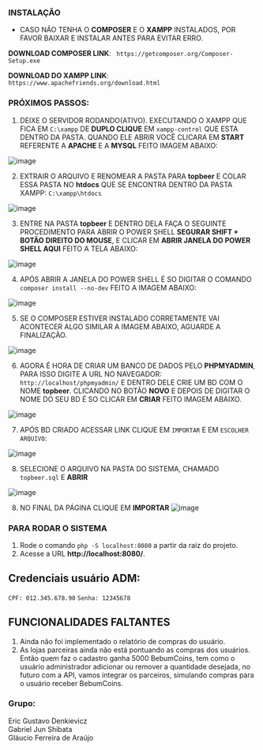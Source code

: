 ### INSTALAÇÃO

* CASO NÃO TENHA O **COMPOSER** E O **XAMPP** INSTALADOS, POR FAVOR BAIXAR E INSTALAR ANTES PARA EVITAR ERRO.

**DOWNLOAD COMPOSER LINK**: ` https://getcomposer.org/Composer-Setup.exe`

**DOWNLOAD DO XAMPP LINK**: `https://www.apachefriends.org/download.html`

### PRÓXIMOS PASSOS:

1. DEIXE O SERVIDOR RODANDO(ATIVO). EXECUTANDO O XAMPP QUE FICA EM `C:\xampp` DE **DUPLO CLIQUE** EM `xampp-control` QUE ESTA DENTRO DA PASTA. QUANDO ELE ABRIR VOCÊ CLICARA EM **START** REFERENTE A **APACHE** E A **MYSQL** FEITO IMAGEM ABAIXO:

![image](https://user-images.githubusercontent.com/97483102/199866517-360d261a-65d3-45ca-8afc-28b116002951.png)

2. EXTRAIR O ARQUIVO E RENOMEAR A PASTA PARA **topbeer** E COLAR ESSA PASTA NO **htdocs** QUE SE ENCONTRA DENTRO DA PASTA XAMPP: `C:\xampp\htdocs`

![image](https://user-images.githubusercontent.com/97483102/199866915-fd581fad-2470-4d86-a686-cd12700786bb.png)

3. ENTRE NA PASTA **topbeer** E DENTRO DELA FAÇA O SEGUINTE PROCEDIMENTO PARA ABRIR O POWER SHELL **SEGURAR SHIFT + BOTÃO DIREITO DO MOUSE**, E CLICAR EM **ABRIR JANELA DO POWER SHELL AQUI** FEITO A TELA ABAIXO:

![image](https://user-images.githubusercontent.com/97483102/199867233-f4eb3b95-0364-4da3-94fb-01b80076d5d0.png)

4. APÓS ABRIR A JANELA DO POWER SHELL É SO DIGITAR O COMANDO `composer install --no-dev` FEITO A IMAGEM ABAIXO:

![image](https://user-images.githubusercontent.com/97483102/199867610-2916070a-98f7-4387-9fcd-3434bfcb8ee2.png)

5. SE O COMPOSER ESTIVER INSTALADO CORRETAMENTE VAI ACONTECER ALGO SIMILAR A IMAGEM ABAIXO, AGUARDE A FINALIZAÇÃO.

![image](https://user-images.githubusercontent.com/97483102/199867723-e89576c6-d9e6-41e3-8ec3-3234ce3d1178.png)

6. AGORA É HORA DE CRIAR UM BANCO DE DADOS PELO **PHPMYADMIN**, PARA ISSO DIGITE A URL NO NAVEGADOR: `http://localhost/phpmyadmin/` E DENTRO DELE CRIE UM BD COM O NOME **topbeer**. CLICANDO NO BOTÃO **NOVO**  E DEPOIS DE DIGITAR O NOME DO SEU BD É SO CLICAR EM **CRIAR** FEITO IMAGEM ABAIXO.

![image](https://user-images.githubusercontent.com/97483102/199868017-4a60f7d0-c541-415f-91f9-fd74f1992804.png)

7. APÓS BD CRIADO ACESSAR LINK CLIQUE EM `IMPORTAR` E EM `ESCOLHER ARQUIVO`:

![image](https://user-images.githubusercontent.com/97483102/199868254-7ee7b2e2-d7ff-447e-a853-f31c7d80205e.png)

8. SELECIONE O ARQUIVO NA PASTA DO SISTEMA, CHAMADO `topbeer.sql` E **ABRIR**

![image](https://user-images.githubusercontent.com/97483102/199868647-88603ca7-9c58-412b-ae6b-1087d905e99f.png)

8. NO FINAL DA PÁGINA CLIQUE EM **IMPORTAR**
![image](https://user-images.githubusercontent.com/97483102/199868750-3ea9a840-41c2-45a4-9943-ba11c49c9b96.png)

### PARA RODAR O SISTEMA

1. Rode o comando `php -S localhost:8080` a partir da raiz do projeto.
2. Acesse a URL **http://localhost:8080/**.

## Credenciais usuário ADM:

`CPF: 012.345.678.90`
`Senha: 12345678`

## FUNCIONALIDADES FALTANTES

1. Ainda não foi implementado o relatório de compras do usuário.
2. As lojas parceiras ainda não está pontuando as compras dos usuários. 
Então quem faz o cadastro ganha 5000 BebumCoins, tem como o usuário administrador adicionar ou remover a quantidade desejada, no futuro com a API, vamos integrar os parceiros, simulando compras para o usuário receber BebumCoins.
                                                                 
### Grupo:
Eric Gustavo Denkievicz                               
Gabriel Jun Shibata                               
Gláucio Ferreira de Araújo   
